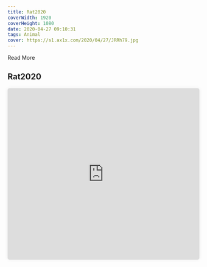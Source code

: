 ```yaml
---
title: Rat2020
coverWidth: 1920
coverHeight: 1080
date: 2020-04-27 09:10:31
tags: Animal
cover: https://s1.ax1x.com/2020/04/27/JRRh79.jpg
---
```


Read More
<!-- more -->

## Rat2020

<iframe style="width:100%;height:450px;box-shadow:0px 0px 10px #eee;border-radius:5px" src="https://www.ddd.online/jq/webEdit/project/embedProject/pDv9ZIfH-C1tglzxw-asENMbSr-3qM68aft" frameborder="0" allowvr allowfullscreen mozallowfullscreen="true" webkitallowfullscreen="true" onmousewheel="">
</iframe>
